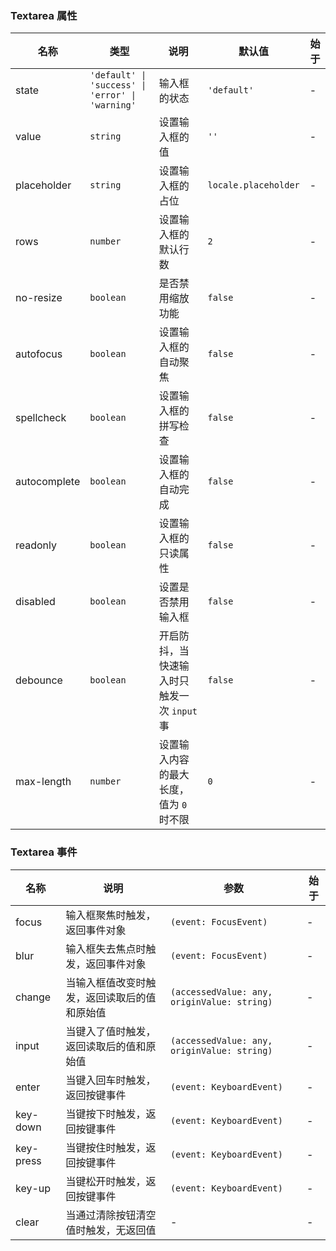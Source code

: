 ### Textarea 属性

| 名称         | 类型                                             | 说明                                        | 默认值               | 始于 |
| ------------ | ------------------------------------------------ | ------------------------------------------- | -------------------- | ---- |
| state        | `'default' \| 'success' \| 'error' \| 'warning'` | 输入框的状态                                | `'default'`          | -    |
| value        | `string`                                         | 设置输入框的值                              | `''`                 | -    |
| placeholder  | `string`                                         | 设置输入框的占位                            | `locale.placeholder` | -    |
| rows         | `number`                                         | 设置输入框的默认行数                        | `2`                  | -    |
| no-resize    | `boolean`                                        | 是否禁用缩放功能                            | `false`              | -    |
| autofocus    | `boolean`                                        | 设置输入框的自动聚焦                        | `false`              | -    |
| spellcheck   | `boolean`                                        | 设置输入框的拼写检查                        | `false`              | -    |
| autocomplete | `boolean`                                        | 设置输入框的自动完成                        | `false`              | -    |
| readonly     | `boolean`                                        | 设置输入框的只读属性                        | `false`              | -    |
| disabled     | `boolean`                                        | 设置是否禁用输入框                          | `false`              | -    |
| debounce     | `boolean`                                        | 开启防抖，当快速输入时只触发一次 `input` 事 | `false`              | -    |
| max-length   | `number`                                         | 设置输入内容的最大长度，值为 `0` 时不限     | `0`                  | -    |

### Textarea 事件

| 名称      | 说明                                         | 参数                                        | 始于 |
| --------- | -------------------------------------------- | ------------------------------------------- | ---- |
| focus     | 输入框聚焦时触发，返回事件对象               | `(event: FocusEvent)`                       | -    |
| blur      | 输入框失去焦点时触发，返回事件对象           | `(event: FocusEvent)`                       | -    |
| change    | 当输入框值改变时触发，返回读取后的值和原始值 | `(accessedValue: any, originValue: string)` | -    |
| input     | 当键入了值时触发，返回读取后的值和原始值     | `(accessedValue: any, originValue: string)` | -    |
| enter     | 当键入回车时触发，返回按键事件               | `(event: KeyboardEvent)`                    | -    |
| key-down  | 当键按下时触发，返回按键事件                 | `(event: KeyboardEvent)`                    | -    |
| key-press | 当键按住时触发，返回按键事件                 | `(event: KeyboardEvent)`                    | -    |
| key-up    | 当键松开时触发，返回按键事件                 | `(event: KeyboardEvent)`                    | -    |
| clear     | 当通过清除按钮清空值时触发，无返回值         | -                                           | -    |
